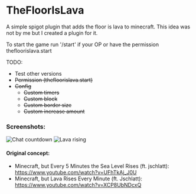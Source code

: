 # TheFloorIsLava
A simple spigot plugin that adds the floor is lava to minecraft. This idea was not by me but I created a plugin for it.

To start the game run '/start' if your OP or have the permission thefloorislava.start

TODO:
 - Test other versions
 - ~~Permission (thefloorislava.start)~~
 - ~~Config~~
	- ~~Custom timers~~
	- ~~Custom block~~
	- ~~Custom border size~~
	- ~~Custom increase amount~~

### Screenshots:
![Chat countdown](https://i.imgur.com/d8lltb7.jpg)
![Lava rising](https://i.imgur.com/OKx463R.jpg)

#### Original concept:
 - Minecraft, but Every 5 Minutes the Sea Level Rises (ft. jschlatt): https://www.youtube.com/watch?v=UFhTkAj_J0U
 - Minecraft, but Lava Rises Every Minute (ft. Jschlatt): https://www.youtube.com/watch?v=XCP8UbNDcxQ